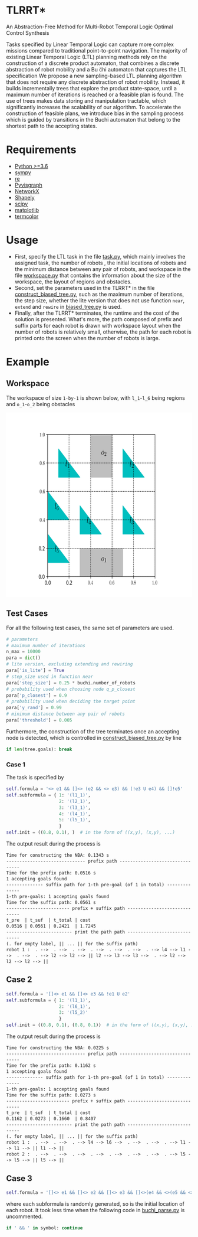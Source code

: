 # TLRRT*

An Abstraction-Free Method for Multi-Robot Temporal Logic Optimal Control Synthesis

Tasks specified by Linear Temporal Logic can capture more complex missions compared to traditional point-to-point navigation.
The majority of existing Linear Temporal Logic (LTL) planning methods rely on the construction of a discrete product 
automaton, that combines a discrete abstraction of robot mobility and a Bu ̈chi automaton that captures the LTL specification
We propose a new sampling-based LTL planning algorithm that does not require any discrete abstraction of robot mobility.
Instead, it builds incrementally trees that explore the product state-space, until a maximum number of iterations is
reached or a feasible plan is found. The use of trees makes data storing and manipulation tractable, which significantly
increases the scalability of our algorithm. To accelerate the construction of feasible plans, we introduce bias in the
sampling process which is guided by transitions in the Buchi automaton that belong to the shortest path to the accepting
states.

# Requirements
* [Python >=3.6](https://www.python.org/downloads/)
* [sympy](https://www.sympy.org/en/index.html)
* [re]()
* [Pyvisgraph](https://github.com/TaipanRex/pyvisgraph)
* [NetworkX](https://networkx.github.io)
* [Shapely](https://github.com/Toblerity/Shapely)
* [scipy](https://www.scipy.org)
* [matplotlib](https://matplotlib.org)
* [termcolor](https://pypi.org/project/termcolor/)

# Usage

* First, specify the LTL task in the file [task.py](/task.py), which mainly involves the assigned task, the number of robots
, the initial locations of robots and the minimum distance between any pair of robots, and workspace in the file [workspace.py](/workspace.py) that contains the information 
about the size of the workspace, the layout of regions and obstacles. 
* Second, set the parameters used in the TLRRT* in the
file [construct_biased_tree.py](/construct_biased_tree.py), such as the maximum number of iterations, the step size, whether the lite version that does not use function `near`, `extend` and `rewire` in 
[biased_tree.py](/biased_tree.py) is used. 
* Finally, after the TLRRT* terminates, the runtime and the cost of the solution is 
presented. What's more, the path composed of prefix and suffix parts for each robot is drawn with workspace layout when the number of robots is relatively small, otherwise, the path for each
robot is printed onto the screen when the number of robots is large. 

# Example

## Workspace
The workspace of size `1-by-1` is shown below, with `l_1`-`l_6` being regions and `o_1`-`o_2` being obstacles
<p align="center">
<img src="workspace.png"  width="750" height="500">
</p>

## Test Cases
For all the following test cases, the same set of parameters are used.
```python
# parameters
# maximum number of iterations
n_max = 10000
para = dict()
# lite version, excluding extending and rewiring
para['is_lite'] = True
# step_size used in function near
para['step_size'] = 0.25 * buchi.number_of_robots
# probability used when choosing node q_p_closest
para['p_closest'] = 0.9
# probability used when deciding the target point 
para['y_rand'] = 0.99
# minimum distance between any pair of robots  
para['threshold'] = 0.005
```
Furthermore, the construction of the tree terminates once an accepting node is detected, which is controlled in [construct_biased_tree.py](construct_biased_tree.py) by line
```python
if len(tree.goals): break
```
### Case 1
The task is specified by 
```python
self.formula = '<> e1 && []<> (e2 && <> e3) && (!e3 U e4) && []!e5'
self.subformula = { 1: '(l1_1)',
                    2: '(l2_1)',
                    3: '(l3_1)',
                    4: '(l4_1)',
                    5: '(l5_1)',
                    }     
self.init = ((0.8, 0.1), )  # in the form of ((x,y), (x,y), ...)    
```
The output result during the process is 
```
Time for constructing the NBA: 0.1343 s
------------------------------ prefix path --------------------------------
Time for the prefix path: 0.0516 s
1 accepting goals found
-------------- suffix path for 1-th pre-goal (of 1 in total) --------------
1-th pre-goals: 1 accepting goals found
Time for the suffix path: 0.0561 s
------------------------ prefix + suffix path -----------------------------
t_pre  | t_suf  | t_total | cost
0.0516 | 0.0561 | 0.2421  | 1.7245
------------------------- print the path path -----------------------------
(. for empty label, || ... || for the suffix path)
robot 1 :  . -->  . -->  . -->  . -->  . -->  . -->  . --> l4 --> l1 -->  . -->  . --> l2 --> l2 --> || l2 --> l3 --> l3 -->  . --> l2 --> l2 --> l2 --> || 
```
## Case 2
```python
self.formula = '[]<> e1 && []<> e3 && !e1 U e2'
self.subformula = { 1: '(l1_1)',
                    2: '(l6_1)',
                    3: '(l5_2)'
                    }
self.init = ((0.8, 0.1), (0.8, 0.1))  # in the form of ((x,y), (x,y), ...)    
```
The output result during the process is 
```
Time for constructing the NBA: 0.0225 s
------------------------------ prefix path --------------------------------
Time for the prefix path: 0.1162 s
1 accepting goals found
-------------- suffix path for 1-th pre-goal (of 1 in total) --------------
1-th pre-goals: 1 accepting goals found
Time for the suffix path: 0.0273 s
------------------------ prefix + suffix path -----------------------------
t_pre  | t_suf  | t_total | cost
0.1162 | 0.0273 | 0.1660  | 0.8407
------------------------- print the path path -----------------------------
(. for empty label, || ... || for the suffix path)
robot 1 :  . -->  . -->  . --> l4 --> l6 -->  . -->  . -->  . --> l1 --> l1 --> || l1 --> || 
robot 2 :  . -->  . -->  . -->  . -->  . -->  . -->  . -->  . --> l5 --> l5 --> || l5 --> ||
```
## Case 3
```python
self.formula = '[]<> e1 && []<> e2 && []<> e3 && []<>(e4 && <>(e5 && <> e6)) && <> e7 && []<>e8 && (!e7 U e8)'
```
where each subformula is randomly generated, so is the initial location of each robot. It took less time when the following code in [buchi_parse.py](buchi_parse.py) is uncommented.
```python
if ' && ' in symbol: continue
```

